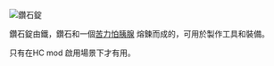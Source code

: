  ![鑽石錠](item:betterwithmods:material@45)  
 
 鑽石錠由鐵，鑽石和一個[苦力怕胰腺](creeper_oyster.md) 熔鍊而成的，可用於製作工具和裝備。
 
 只有在HC mod 啟用場景下才有用。


